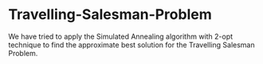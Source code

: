 # Travelling-Salesman-Problem
We have tried to apply the Simulated Annealing algorithm with 2-opt technique to find the approximate best solution for the Travelling Salesman Problem.
